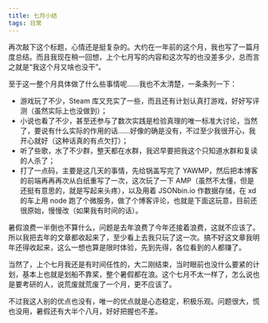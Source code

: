 ```yaml
---
title: 七月小结
tags: 日常
---
```

再次敲下这个标题，心情还是挺复杂的。大约在一年前的这个月，我也写了一篇月度总结。而且我现在稍一回想，上个七月写的内容和这次写的也没差多少，总而言之就是“我这个月又啥也没干”。

<!-- more -->

至于这一整个月具体做了什么些事情呢……我也不太清楚，一条条列一下：

- 游戏玩了不少，Steam 库又充实了一些，而且还有计划认真打游戏，好好写评测（虽然实际上也没做到）；
- 小说也看了不少，甚至还参与了数次实践是检验真理的唯一标准大讨论，当然了，要说有什么实际的作用的话……好像的确是没有，不过至少我很开心，我开心就好（这种话真的有点欠打）；
- 听了些歌，水了不少群，整天都在水群，我迟早要把我这个只知道水群和复读的人杀了；
- 打了一点码，主要是这几天的事情，先给锅盖写完了 YAWMP，然后把本博客的前端再再再次从白纸重写了一次，这次玩了一下 AMP（虽然不太懂，但是还挺有意思的，就是写起来头疼），以及用着 JSONbin.io 作数据存储，在 xd 的车上用 node 跑了个微服务，做了个博客评论，也就是下面这玩意，目前还很原始，慢慢改（如果我有时间的话）。

暑假浪费一半倒也不算什么，问题是去年浪费了今年还接着浪费，这就不应该了。所以我把去年的文章都收起来了，至少看上去我只玩了这一次。搞不好这文章我明年还得收起来，这么一想也算是限时体验，先到先得，各位看到的人都赚了。

当然了，上个七月我还是有时间任性的，大二刚结束，当时眼前也没什么要紧的计划，基本上也就是划船不靠桨，整个暑假都在浪。这个七月不太一样了，怎么说也是要考研的人，说荒废就荒废了一个月，更不应该了。

不过我这人别的优点也没有，唯一的优点就是心态稳定，积极乐观。问题很大，慌也没用，暑假还有大半个八月，好好把握也不差。